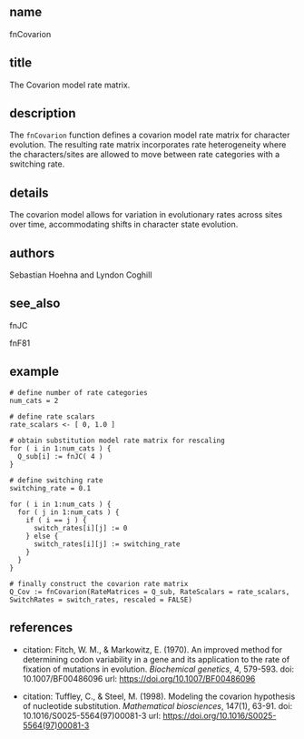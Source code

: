 ## name
fnCovarion
## title
The Covarion model rate matrix.
## description
The `fnCovarion` function defines a covarion model rate matrix for character evolution.
The resulting rate matrix incorporates rate heterogeneity where the characters/sites are allowed to move between rate categories with a switching rate.

## details
The covarion model allows for variation in evolutionary rates across sites over time, accommodating shifts in character state evolution.

## authors
Sebastian Hoehna and Lyndon Coghill

## see_also
fnJC

fnF81

## example
    # define number of rate categories
    num_cats = 2

    # define rate scalars
    rate_scalars <- [ 0, 1.0 ]

    # obtain substitution model rate matrix for rescaling
    for ( i in 1:num_cats ) {
      Q_sub[i] := fnJC( 4 )
    }

    # define switching rate
    switching_rate = 0.1

    for ( i in 1:num_cats ) {
      for ( j in 1:num_cats ) {
        if ( i == j ) {
          switch_rates[i][j] := 0
        } else {
          switch_rates[i][j] := switching_rate
        }
      }
    }

    # finally construct the covarion rate matrix
    Q_Cov := fnCovarion(RateMatrices = Q_sub, RateScalars = rate_scalars, SwitchRates = switch_rates, rescaled = FALSE)


## references
- citation: Fitch, W. M., & Markowitz, E. (1970). An improved method for determining codon variability in a gene and its application to the rate of fixation of mutations in evolution. _Biochemical genetics_, 4, 579-593.
  doi: 10.1007/BF00486096
  url: https://doi.org/10.1007/BF00486096

- citation: Tuffley, C., & Steel, M. (1998). Modeling the covarion hypothesis of nucleotide substitution. _Mathematical biosciences_, 147(1), 63-91.
  doi: 10.1016/S0025-5564(97)00081-3
  url: https://doi.org/10.1016/S0025-5564(97)00081-3
